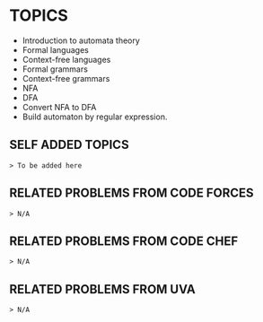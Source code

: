 # TOPICS
- Introduction to automata theory
- Formal languages
- Context-free languages
- Formal grammars
- Context-free grammars
- NFA 
- DFA
- Convert NFA to DFA
- Build automaton by regular expression.

## SELF ADDED TOPICS

    > To be added here

## RELATED PROBLEMS FROM CODE FORCES

    > N/A

## RELATED PROBLEMS FROM CODE CHEF

    > N/A

## RELATED PROBLEMS FROM UVA

    > N/A